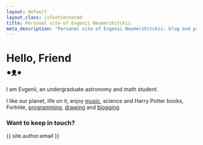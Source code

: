 ```yaml
---
layout: default
layout_class: isTextCentered
title: Personal site of Evgenii Neumerzhitckii
meta_description: "Personal site of Evgenii Neumerzhitckii: blog and projects."
---
```


<h1>
  Hello, Friend
  <br>
  •ᴥ•
</h1>

I am Evgenii, an undergraduate astronomy and math student.

I like our planet, life on it, enjoy [music](/music/), science and Harry Potter books, Fortnite, [programming](/projects/), [drawing](/drawings/) and [blogging](/blog/).

### Want to keep in touch?

{{ site.author.email }}

<br>